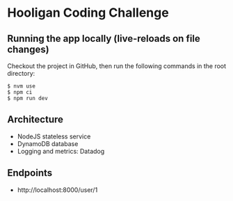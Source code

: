 # Hooligan Coding Challenge

## Running the app locally (live-reloads on file changes)

Checkout the project in GitHub, then run the following commands in the root directory:

```
$ nvm use
$ npm ci
$ npm run dev
```

## Architecture

- NodeJS stateless service
- DynamoDB database
- Logging and metrics: Datadog

## Endpoints

- http://localhost:8000/user/1
